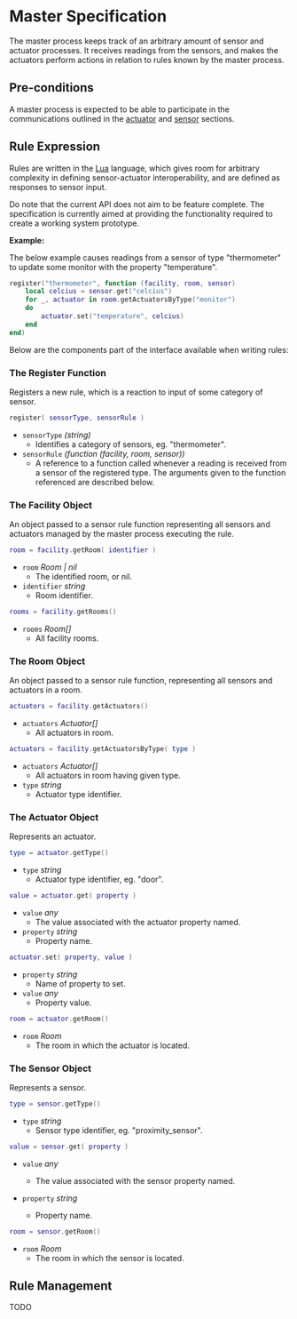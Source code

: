 # Master Specification

The master process keeps track of an arbitrary amount of sensor and actuator
processes. It receives readings from the sensors, and makes the actuators
perform actions in relation to rules known by the master process.

## Pre-conditions

A master process is expected to be able to participate in the communications
outlined in the [actuator](actuator.md) and [sensor](sensor.md) sections.

## Rule Expression

Rules are written in the [Lua](http://www.lua.org) language, which gives room
for arbitrary complexity in defining sensor-actuator interoperability, and are
defined as responses to sensor input.

Do note that the current API does not aim to be feature complete. The
specification is currently aimed at providing the functionality required to
create a working system prototype.

__Example:__

The below example causes readings from a sensor of type "thermometer" to update
some monitor with the property "temperature".

```lua
register("thermometer", function (facility, room, sensor)
    local celcius = sensor.get("celcius")
    for _, actuator in room.getActuatorsByType("monitor")
    do
        actuator.set("temperature", celcius)
    end
end)
```

Below are the components part of the interface available when writing rules:

### The Register Function

Registers a new rule, which is a reaction to input of some category of sensor.

```lua
register( sensorType, sensorRule )
```
- `sensorType` _(string)_
  - Identifies a category of sensors, eg. "thermometer".
- `sensorRule` _(function (facility, room, sensor))_
  - A reference to a function called whenever a reading is received from a
    sensor of the registered type. The arguments given to the function
    referenced are described below.

### The Facility Object

An object passed to a sensor rule function representing all sensors and
actuators managed by the master process executing the rule.

```lua
room = facility.getRoom( identifier )
```
- `room` _Room | nil_
  - The identified room, or nil.
- `identifier` _string_
  - Room identifier.

```lua
rooms = facility.getRooms()
```
- `rooms` _Room[]_
  - All facility rooms.

### The Room Object

An object passed to a sensor rule function, representing all sensors and
actuators in a room.

```lua
actuators = facility.getActuators()
```
- `actuators` _Actuator[]_
  - All actuators in room.

```lua
actuators = facility.getActuatorsByType( type )
```
- `actuators` _Actuator[]_
  - All actuators in room having given type.
- `type` _string_
  - Actuator type identifier.

### The Actuator Object

Represents an actuator.

```lua
type = actuator.getType()
```
- `type` _string_
  - Actuator type identifier, eg. "door".

```lua
value = actuator.get( property )
```
- `value` _any_
  - The value associated with the actuator property named.
- `property` _string_
  - Property name.

```lua
actuator.set( property, value )
```
- `property` _string_
  - Name of property to set.
- `value` _any_
  - Property value.

```lua
room = actuator.getRoom()
```
- `room` _Room_
  - The room in which the actuator is located.

### The Sensor Object

Represents a sensor.

```lua
type = sensor.getType()
```
- `type` _string_
  - Sensor type identifier, eg. "proximity_sensor".

```lua
value = sensor.get( property )
```
- `value` _any_

  - The value associated with the sensor property named.
- `property` _string_
  - Property name.

```lua
room = sensor.getRoom()
```
- `room` _Room_
  - The room in which the sensor is located.

## Rule Management

TODO
